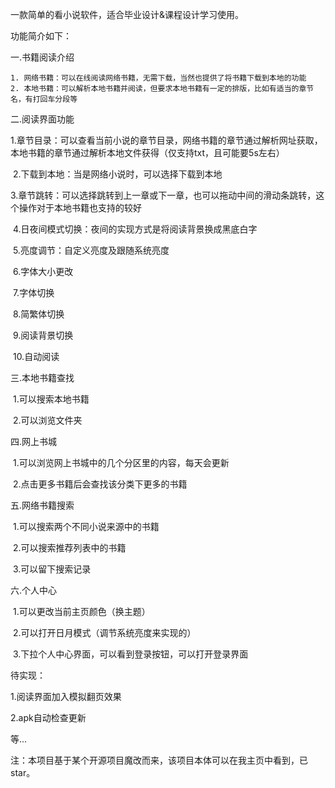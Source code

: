 一款简单的看小说软件，适合毕业设计&课程设计学习使用。

功能简介如下：

一.书籍阅读介绍

	1. 网络书籍：可以在线阅读网络书籍，无需下载，当然也提供了将书籍下载到本地的功能
 	2. 本地书籍：可以解析本地书籍并阅读，但要求本地书籍有一定的排版，比如有适当的章节名，有打回车分段等

二.阅读界面功能

​	1.章节目录：可以查看当前小说的章节目录，网络书籍的章节通过解析网址获取，本地书籍的章节通过解析本地文件获得（仅支持txt，且可能要5s左右）

​    2.下载到本地：当是网络小说时，可以选择下载到本地

​    3.章节跳转：可以选择跳转到上一章或下一章，也可以拖动中间的滑动条跳转，这个操作对于本地书籍也支持的较好

​    4.日夜间模式切换：夜间的实现方式是将阅读背景换成黑底白字

​    5.亮度调节：自定义亮度及跟随系统亮度

​    6.字体大小更改

​    7.字体切换

​    8.简繁体切换

​    9.阅读背景切换

​    10.自动阅读

三.本地书籍查找

​    1.可以搜索本地书籍

​    2.可以浏览文件夹

四.网上书城

​    1.可以浏览网上书城中的几个分区里的内容，每天会更新

​    2.点击更多书籍后会查找该分类下更多的书籍

五.网络书籍搜索

​    1.可以搜索两个不同小说来源中的书籍

​    2.可以搜索推荐列表中的书籍

​    3.可以留下搜索记录

六.个人中心

​    1.可以更改当前主页颜色（换主题）

​    2.可以打开日月模式（调节系统亮度来实现的）

​    3.下拉个人中心界面，可以看到登录按钮，可以打开登录界面



待实现：

   1.阅读界面加入模拟翻页效果

   2.apk自动检查更新

   等...



注：本项目基于某个开源项目魔改而来，该项目本体可以在我主页中看到，已star。